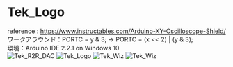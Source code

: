 # Tek_Logo
reference : https://www.instructables.com/Arduino-XY-Oscilloscope-Shield/
\
ワークアラウンド：PORTC = y & 3;  ->  PORTC = (x << 2) | (y & 3);
\
環境：Arduino IDE 2.2.1 on Windows 10
\
![Tek_R2R_DAC](https://github.com/kadokuratsuyoshi/retro_computing/Arduino_UNO_R3/Tek_Logo/Tek_R2R_DAC.JPG)
![Tek_Logo](https://github.com/kadokuratsuyoshi/retro_computing/Arduino_UNO_R3/Tek_Logo/Tek_Logo.JPG)
![Tek_Wiz](https://github.com/kadokuratsuyoshi/retro_computing/Arduino_UNO_R3/Tek_Logo/Tek_Wiz.JPG)
![Tek_Wiz](https://github.com/kadokuratsuyoshi/retro_computing/tree/main/Arduino_UNO_R3/Tek_Logo/Tek_Wiz.JPG)

